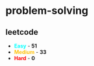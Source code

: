 # problem-solving

## leetcode

- <span style="color :  #00ffff">**Easy**</span> - **51**
- <span style="color :  #ffc20e">**Medium**</span> - **33**
- <span style="color :  red">**Hard**</span> - **0**
